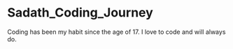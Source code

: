 # Sadath_Coding_Journey
Coding has been my habit since the age of 17. I love to code and will always do.
